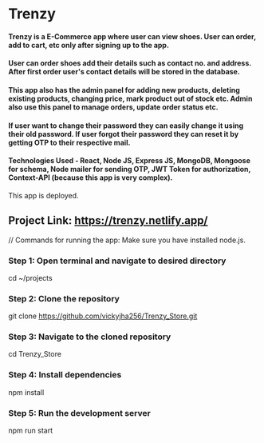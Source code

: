 # Trenzy


#### Trenzy is a E-Commerce app where user can view shoes. User can order, add to cart, etc only after signing up to the app.

#### User can order shoes add their details such as contact no. and address. After first order user's contact details will be stored in the database.

#### This app also has the admin panel for adding new products, deleting existing products, changing price, mark product out of stock etc. Admin also use this panel to manage orders, update order status etc.

#### If user want to change their password they can easily change it using their old password. If user forgot their password they can reset it by getting OTP to their respective mail.

#### Technologies Used - React, Node JS, Express JS, MongoDB, Mongoose for schema, Node mailer for sending OTP, JWT Token for authorization, Context-API (because this app is very complex).


This app is deployed.
## Project Link:  https://trenzy.netlify.app/


// Commands for running the app: Make sure you have installed node.js.

### Step 1: Open terminal and navigate to desired directory
cd ~/projects

### Step 2: Clone the repository
git clone https://github.com/vickyjha256/Trenzy_Store.git

### Step 3: Navigate to the cloned repository
cd Trenzy_Store

### Step 4: Install dependencies
npm install

### Step 5: Run the development server
npm run start



